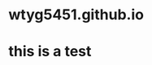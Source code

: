 # wtyg5451.github.io
<!DOCTYPE html>
<html lang="en">
<head>
<meta charset="UTF-8">
<meta http-equiv="X-UA-Compatible" content="IE=edge">
<smeta name="viewport" content="width=device-width, initial-scale=1.0">
<link rel="stylesheet" href="assets/css/styles.css">
</head>
<body>
  <h1>this is a test</h1>
</body>
